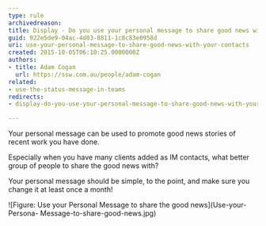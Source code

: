 ```yaml
---
type: rule
archivedreason: 
title: Display - Do you use your personal message to share good news with your contacts?
guid: 922e5de9-04ac-4d03-8811-1c8c83e0958d
uri: use-your-personal-message-to-share-good-news-with-your-contacts
created: 2015-10-05T06:10:25.0000000Z
authors:
- title: Adam Cogan
  url: https://ssw.com.au/people/adam-cogan
related: 
- use-the-status-message-in-teams
redirects:
- display-do-you-use-your-personal-message-to-share-good-news-with-your-contacts

---
```


Your personal message can be used to promote good news stories of recent work you have done.

Especially when you have many clients added as IM contacts, what better group of people to share the good news with?

Your personal message should be simple, to the point, and make sure you change it at least once a month!

<!--endintro-->

![Figure: Use your Personal Message to share the good news](Use-your-Persona- Message-to-share-good-news.jpg)  
 
